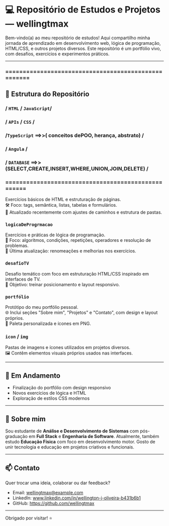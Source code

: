 # 💻 Repositório de Estudos e Projetos — wellingtmax

Bem-vindo(a) ao meu repositório de estudos! Aqui compartilho minha jornada de aprendizado em desenvolvimento web, lógica de programação, HTML/CSS, e outros projetos diversos. Este repositório é um portfólio vivo, com desafios, exercícios e experimentos práticos.

---
### ====================================================
## 📁 Estrutura do Repositório

### / `HTML` / `JavaScript`/
### / `APIs` / `CSS` / 
### /`TypeScript` ==>>( conceitos dePOO, herança, abstrato) /
### / `Angula` /
### / `DATABASE` ==>>(SELECT,CREATE,INSERT,WHERE,UNION,JOIN,DELETE) /
### ===================================================


Exercícios básicos de HTML e estruturação de páginas.  
🛠️ Foco: tags, semântica, listas, tabelas e formulários.  
📌 Atualizado recentemente com ajustes de caminhos e estrutura de pastas.

### `logicaDeProgrmacao`  
Exercícios e práticas de lógica de programação.  
🧠 Foco: algoritmos, condições, repetições, operadores e resolução de problemas.  
📌 Última atualização: renomeações e melhorias nos exercícios.

### `desafioTV`  
Desafio temático com foco em estruturação HTML/CSS inspirado em interfaces de TV.  
🎯 Objetivo: treinar posicionamento e layout responsivo.

### `portfólio`  
Protótipo do meu portfólio pessoal.  
🌐 Inclui seções "Sobre mim", "Projetos" e "Contato", com design e layout próprios.  
🎨 Paleta personalizada e ícones em PNG.

### `icon` / `img`  
Pastas de imagens e ícones utilizados em projetos diversos.  
🖼️ Contêm elementos visuais próprios usados nas interfaces.

---

## 🚀 Em Andamento

- Finalização do portfólio com design responsivo
- Novos exercícios de lógica e HTML
- Exploração de estilos CSS modernos

---

## 🧠 Sobre mim

Sou estudante de **Análise e Desenvolvimento de Sistemas** com pós-graduação em **Full Stack** e **Engenharia de Software**. Atualmente, também estudo **Educação Física** com foco em desenvolvimento motor. Gosto de unir tecnologia e educação em projetos criativos e funcionais.

---

## 📫 Contato

Quer trocar uma ideia, colaborar ou dar feedback?

- Email: wellingtmax@example.com
- LinkedIn: www.linkedin.com/in/wellington-j-oliveira-b431b6b1
- GitHub: https://github.com/wellingtmax

---

Obrigado por visitar! ⭐
